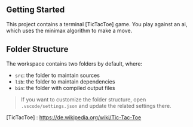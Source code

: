 ## Getting Started

This project contains a terminal [TicTacToe] game. You play against an 
ai, which uses the minimax algorithm to make a move.

## Folder Structure

The workspace contains two folders by default, where:

- `src`: the folder to maintain sources
- `lib`: the folder to maintain dependencies
- `bin`: the folder with compiled output files 


> If you want to customize the folder structure, open `.vscode/settings.json` and update the related settings there.

[TicTacToe] : https://de.wikipedia.org/wiki/Tic-Tac-Toe